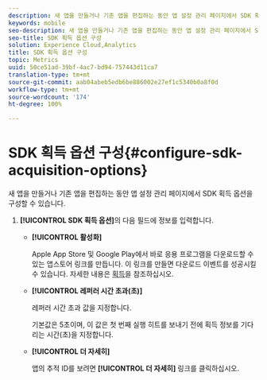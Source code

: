 ```yaml
---
description: 새 앱을 만들거나 기존 앱을 편집하는 동안 앱 설정 관리 페이지에서 SDK 획득 옵션을 구성할 수 있습니다.
keywords: mobile
seo-description: 새 앱을 만들거나 기존 앱을 편집하는 동안 앱 설정 관리 페이지에서 SDK 획득 옵션을 구성할 수 있습니다.
seo-title: SDK 획득 옵션 구성
solution: Experience Cloud,Analytics
title: SDK 획득 옵션 구성
topic: Metrics
uuid: 50ce51ad-39bf-4ac7-bd94-757443d11ca7
translation-type: tm+mt
source-git-commit: aab04abeb5edb6be886002e27ef1c5340b0a8f0d
workflow-type: tm+mt
source-wordcount: '174'
ht-degree: 100%

---
```



# SDK 획득 옵션 구성{#configure-sdk-acquisition-options}

새 앱을 만들거나 기존 앱을 편집하는 동안 앱 설정 관리 페이지에서 SDK 획득 옵션을 구성할 수 있습니다.

1. **[!UICONTROL SDK 획득 옵션]**&#x200B;의 다음 필드에 정보를 입력합니다. 

   * **[!UICONTROL 활성화]**

      Apple App Store 및 Google Play에서 바로 응용 프로그램을 다운로드할 수 있는 앱스토어 링크를 만듭니다. 이 링크를 만들면 다운로드 이벤트를 성공시킬 수 있습니다. 자세한 내용은 [획득](/help/using/acquisition-main/acquisition-main.md)을 참조하십시오.

   * **[!UICONTROL 레퍼러 시간 초과(초)]**

      레퍼러 시간 초과 값을 지정합니다.

      기본값은 5초이며, 이 값은 첫 번째 실행 히트를 보내기 전에 획득 정보를 기다리는 시간(초)을 지정합니다.

   * **[!UICONTROL 더 자세히]**

      앱의 추적 ID를 보려면 **[!UICONTROL 더 자세히]** 링크를 클릭하십시오.
